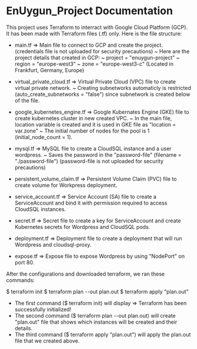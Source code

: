 # EnUygun_Project Documentation

This project uses Terraform to interract with Google Cloud Platform (GCP). It has been made with Terraform files (.tf) only.
Here is the file structure:
  - main.tf => Main file to connect to GCP and create the project. (credentials file is not uploaded for security precautions)
    ~ Here are the project details that created in GCP:
    ~ project = "enuygun-project"
    ~ region  = "europe-west3"
    ~ zone    = "europe-west3-c" (Located in Frankfurt, Germany, Europe)
    
  - virtual_private_cloud.tf => Virtual Private Cloud (VPC) file to create virtual private network.
    ~ Creating subnetworks automaticly is restricted (auto_create_subnetworks = "false") since subnetwork is created below of the file.
  
  - google_kubernetes_engine.tf => Google Kubernates Engine (GKE) file to create kubernetes cluster in new created VPC.
    ~ In the main file, location variable is created and it is used in GKE file as "location = var.zone"
    ~ The initial number of nodes for the pool is 1 (initial_node_count = 1).
    
  - mysql.tf => MySQL file to create a CloudSQL instance and a user wordpress.
    ~ Saves the password in the "password-file" (filename = "./password-file") (password-file is not uploaded for security precautions)
    
  - persistent_volume_claim.tf => Persistent Volume Claim (PVC) file to create volume for Workpress deployment.
  - service_account.tf => Service Account (SA) file to create a ServiceAccount and bind it with permission required to access CloudSQL instances.
  - secret.tf => Secret file to create a key for ServiceAccount and create Kubernetes secrets for Wordpress and CloudSQL pods.
  - deployment.tf => Deployment file to create a deployment that will run Wordpress and cloudsql-proxy.
  - expose.tf => Expose file to expose Wordpress by using "NodePort" on port 80.

After the configurations and downloaded terraform, we ran these commands:

  $ terraform init
  $ terraform plan --out plan.out
  $ terraform apply "plan.out"
  
  - The first command ($ terraform init) will display => Terraform has been successfully initialized!
  - The second command ($ terraform plan --out plan.out) will create "plan.out" file that shows which instances will be created and their details.
  - The third command ($ terraform apply "plan.out") will apply the plan.out file that we created above.
